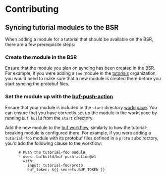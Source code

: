 Contributing
============

## Syncing tutorial modules to the BSR

When adding a module for a tutorial that should be available on the BSR, there are a few prerequisite steps:

### Create the module in the BSR

Ensure that the module you plan on syncing has been created in the BSR. For example, if you were adding a `foo` module in the [tutorials](https://buf.build/tutorials) organization, you would need to make sure that a new module is created there before you start syncing the protobuf files.

### Set the module up with the [buf-push-action](https://github.com/bufbuild/buf-push-action)

Ensure that your module is included in the `start` directory [workspace](../../start/buf.work.yaml). You can ensure that you have correctly set up the module in the workspace by running `buf build` from the `start` directory.

Add the new module to the [buf workflow](../workflows/buf.yaml), similarly to how the tutorial-breaking module is configured there. For example, if you were adding a `tutorial-foo` module with its protobuf files defined in a `proto` subdirectory, you'd add the following clause to the workflow:
```
      # Push the tutorial-foo module
      - uses: bufbuild/buf-push-action@v1
        with:
          input: tutorial-foo/proto
          buf_token: ${{ secrets.BUF_TOKEN }}
```
